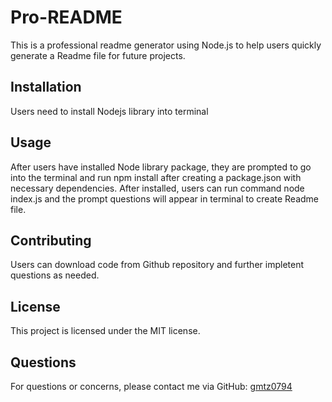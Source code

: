 # Pro-README

This is a professional readme generator using Node.js to help users quickly generate a Readme file for future projects.

## Installation
Users need to install Nodejs library into terminal

## Usage
After users have installed Node library package, they are prompted to go into the terminal and run npm install after creating a package.json with necessary dependencies. After installed, users can run command node index.js and the prompt questions will appear in terminal to create Readme file.

## Contributing
Users can download code from Github repository and further impletent questions as needed.

## License
This project is licensed under the MIT license.

## Questions
For questions or concerns, please contact me via GitHub: [gmtz0794](https://github.com/gmtz0794)